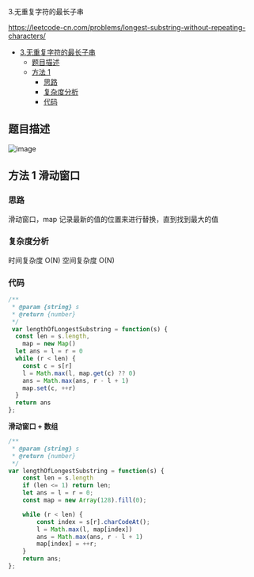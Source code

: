 3.无重复字符的最长子串

https://leetcode-cn.com/problems/longest-substring-without-repeating-characters/
- [3.无重复字符的最长子串](#3.无重复字符的最长子串)
  - [题目描述](#题目描述)
  - [方法 1](#方法-1-滑动窗口)
    - [思路](#思路)
    - [复杂度分析](#复杂度分析)
    - [代码](#代码)

## 题目描述
![image](https://user-images.githubusercontent.com/32665965/130456998-1cc87522-0cce-4e71-9f0d-34ac424f4f04.png)


## 方法 1 滑动窗口

### 思路
滑动窗口，map 记录最新的值的位置来进行替换，直到找到最大的值

### 复杂度分析
时间复杂度 O(N)
空间复杂度 O(N)

### 代码
```js
/**
 * @param {string} s
 * @return {number}
 */
 var lengthOfLongestSubstring = function(s) {
  const len = s.length,
    map = new Map()
  let ans = l = r = 0
  while (r < len) {
    const c = s[r]
    l = Math.max(l, map.get(c) ?? 0)
    ans = Math.max(ans, r - l + 1)
    map.set(c, ++r)
  }
  return ans
};
```

**滑动窗口 + 数组**
```js
/**
 * @param {string} s
 * @return {number}
 */
var lengthOfLongestSubstring = function(s) {
    const len = s.length
    if (len <= 1) return len;
    let ans = l = r = 0;
    const map = new Array(128).fill(0);

    while (r < len) {
        const index = s[r].charCodeAt();
        l = Math.max(l, map[index])
        ans = Math.max(ans, r - l + 1)
        map[index] = ++r;
    }
    return ans;
};
```
